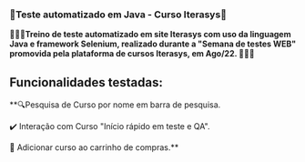 ### 🤖Teste automatizado em Java - Curso Iterasys🦾
**🏋🏻‍♂️Treino de teste automatizado em site Iterasys com uso da linguagem Java e framework Selenium, realizado durante a "Semana de testes WEB" promovida pela plataforma de cursos Iterasys, em Ago/22. 🏋🏻‍♂️**
## Funcionalidades testadas:
**🔍Pesquisa de Curso por nome em barra de pesquisa.

✔️ Interação com Curso "Início rápido em teste e QA".

🛒 Adicionar curso ao carrinho de compras.**
